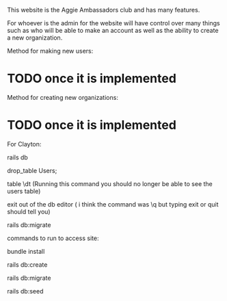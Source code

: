 This website is the Aggie Ambassadors club and has many features.

For whoever is the admin for the website will have control over many things such as who will be able to make an account as well as the ability to create a new organization.

Method for making new users:
# TODO once it is implemented

Method for creating new organizations:
# TODO once it is implemented


For Clayton:

rails db

drop_table Users;

table \dt (Running this command you should no longer be able to see the users table)

exit out of the db editor ( i think the command was \q but typing exit or quit should tell you)

rails db:migrate

commands to run to access site:

bundle install

rails db:create

rails db:migrate

rails db:seed
